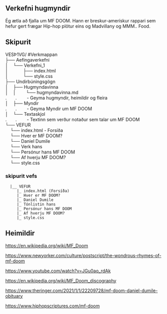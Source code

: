 ## Verkefni hugmyndir  

Ég ætla að fjalla um MF DOOM. Hann er breskur-amerískur rappari sem hefur gert frægar Hip-hop plötur eins og Madvillany og MMM.. Food. 

## Skipurit

VESÞ1VG/ #Verkmappan  
├── Aefingaverkefni  
│&nbsp;&nbsp;&nbsp;&nbsp;└── Verkefni_1  
│&nbsp;&nbsp;&nbsp;&nbsp;&nbsp;&nbsp;&nbsp;&nbsp;&nbsp;&nbsp;&nbsp;&nbsp;├── index.html  
│&nbsp;&nbsp;&nbsp;&nbsp;&nbsp;&nbsp;&nbsp;&nbsp;&nbsp;&nbsp;&nbsp;&nbsp;└── style.css  
├── Undirbúningsgögn  
│&nbsp;&nbsp;&nbsp;&nbsp;├── Hugmyndavinna   
│&nbsp;&nbsp;&nbsp;&nbsp;│&nbsp;&nbsp;&nbsp;&nbsp;&nbsp;&nbsp;&nbsp;&nbsp;└── hugmyndavinna.md  
.&nbsp;&nbsp;&nbsp;&nbsp;&nbsp;&nbsp;&nbsp;.&nbsp;&nbsp;&nbsp;&nbsp;&nbsp;&nbsp;&nbsp;&nbsp;- Geyma hugmyndir, heimildir og fleira  
│&nbsp;&nbsp;&nbsp;&nbsp;├── Myndir   
.&nbsp;&nbsp;&nbsp;&nbsp;&nbsp;&nbsp;&nbsp;.&nbsp;&nbsp;&nbsp;&nbsp;&nbsp;&nbsp;&nbsp;&nbsp;- Geyma Myndir um MF DOOM  
│&nbsp;&nbsp;&nbsp;&nbsp;└── Textaskjol   
.&nbsp;&nbsp;&nbsp;&nbsp;&nbsp;&nbsp;&nbsp;.&nbsp;&nbsp;&nbsp;&nbsp;&nbsp;&nbsp;&nbsp;&nbsp;- Textinn sem verður notaður sem talar um MF DOOM  
└── VEFUR   
&nbsp;&nbsp;&nbsp;&nbsp;└── index.html - Forsíða  
&nbsp;&nbsp;&nbsp;&nbsp;└── Hver er MF DOOM?  
&nbsp;&nbsp;&nbsp;&nbsp;└── Daniel Dumile  
&nbsp;&nbsp;&nbsp;&nbsp;└── Verk hans  
&nbsp;&nbsp;&nbsp;&nbsp;└── Persónur hans MF DOOM  
&nbsp;&nbsp;&nbsp;&nbsp;└── Af hverju MF DOOM?  
&nbsp;&nbsp;&nbsp;&nbsp;└── style.css


### skipurit vefs
      |__ VEFUR 
         |_ index.html (Forsíða)
         |_ Hver er MF DOOM?
         |_ Daniel Dumile
         |_ Tónlistin hans
         |_ Persónur hans MF DOOM
         |_ Af hverju MF DOOM?
         |_ style.css

## Heimildir  
https://en.wikipedia.org/wiki/MF_Doom

https://www.newyorker.com/culture/postscript/the-wondrous-rhymes-of-mf-doom

https://www.youtube.com/watch?v=JGu0ao_rdAk

https://en.wikipedia.org/wiki/MF_Doom_discography

https://www.theringer.com/2021/1/1/22209728/mf-doom-daniel-dumile-obituary

https://www.hiphopscriptures.com/mf-doom




